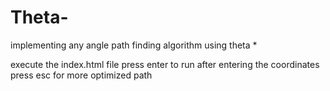 # Theta-
implementing any angle path finding algorithm using theta *

execute the index.html file
press enter to run after entering the coordinates
press esc for more optimized path
